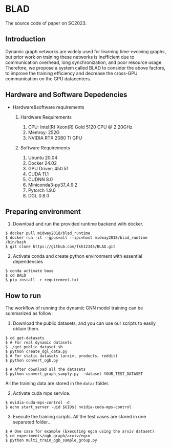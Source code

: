 # BLAD
The source code of paper on SC2023.

## Introduction
Dynamic graph networks are widely used for learning time-evolving graphs, but prior work on training these networks is inefficient due to communication overhead, long synchronization, and poor resource usage. Therefore, we propose a system called BLAD to consider the above factors, to improve the training efficiency and decrease the cross-GPU communication on the GPU datacenters. 

## Hardware and Software Depedencies

- Hardware&software requirements

  1. Hardware Requirements

     1. CPU: Intel(R) Xeon(R) Gold 5120 CPU @ 2.20GHz
     2. Memroy: 252G
     3. NVIDIA RTX 2080 Ti GPU

  2. Software Requirements

     1. Ubuntu 20.04
     2. Docker 24.02
     3. GPU Driver: 450.51
     4. CUDA 11.1
     5. CUDNN 8.0
     6. Miniconda3-py37_4.9.2
     7. Pytorch 1.9.0
     8. DGL 0.8.0

## Preparing environment
1. Download and run the provided runtime backend with docker.
```shell
$ docker pull midway2018/blad_runtime
$ docker run -it --gpus=all --ipc=host midway2018/blad_runtime /bin/bash 
$ git clone https://github.com/fkh12345/BLAD.git
```
2. Activate conda and create python environment with essential dependencies
```shell
$ conda activate base
$ cd BALD
$ pip install -r requirement.txt
```

## How to run
The workflow of running the dynamic GNN model training can be summarized as follow:
1. Download the public datasets, and you can use our scripts to easily obtain them. 
```shell
$ cd get-datasets
$ # For real dynamic datasets
$ ./get_public_dataset.sh
$ python create_dgl_data.py
$ # For static datasets (arxiv, products, reddit)
$ python convert_ogb.py

$ # After download all the datasets
$ python convert_graph_samply.py --dataset YOUR_TEST_DATASET
```

All the training data are stored in the `data/` folder.

2. Activate cuda mps service.
```shell
$ nvidia-cuda-mps-control -d
$ echo start_server -uid $UID$| nvidia-cuda-mps-control
```
3. Execute the training scripts. All the test cases are stored in one separated folder..
```shell
$ # One case for example (Executing egcn using the arxiv dataset)
$ cd experiments/ogb_graph/arxiv/egcn
$ python multi_train_ogb_sample_group.py
```


